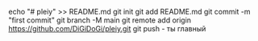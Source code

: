 echo "# pleiy" >> README.md 
git init 
git add README.md 
git commit -m "first commit" 
git branch -M main 
git remote add origin https://github.com/DiGiDoGi/pleiy.git
 git push - ты главный
